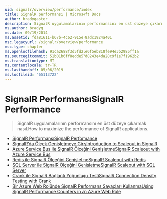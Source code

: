 ```yaml
---
uid: signalr/overview/performance/index
title: SignalR performansı | Microsoft Docs
author: bradygaster
description: SignalR uygulamalarının performansını en üst düzeye çıkarmak nasıl.
ms.author: bradyg
ms.date: 09/19/2014
ms.assetid: fda81611-b67b-4c62-915e-8adc1924a401
msc.legacyurl: /signalr/overview/performance
msc.type: chapter
ms.openlocfilehash: 91ca2688f3d5fd21e6f5eb818fe94e3b2985ff1a
ms.sourcegitcommit: 51b01b6ff8edde57d8243e4da28c9f1e7f1962b2
ms.translationtype: MT
ms.contentlocale: tr-TR
ms.lasthandoff: 05/06/2019
ms.locfileid: "65113722"
---
```

# <a name="signalr-performance"></a><span data-ttu-id="90f41-103">SignalR Performansı</span><span class="sxs-lookup"><span data-stu-id="90f41-103">SignalR Performance</span></span>

> <span data-ttu-id="90f41-104">SignalR uygulamalarının performansını en üst düzeye çıkarmak nasıl.</span><span class="sxs-lookup"><span data-stu-id="90f41-104">How to maximize the performance of SignalR applications.</span></span>

- [<span data-ttu-id="90f41-105">SignalR Performansı</span><span class="sxs-lookup"><span data-stu-id="90f41-105">SignalR Performance</span></span>](signalr-performance.md)
- [<span data-ttu-id="90f41-106">SignalR’da Ölçek Genişletmeye Giriş</span><span class="sxs-lookup"><span data-stu-id="90f41-106">Introduction to Scaleout in SignalR</span></span>](scaleout-in-signalr.md)
- [<span data-ttu-id="90f41-107">Azure Service Bus ile SignalR Ölçeğini Genişletme</span><span class="sxs-lookup"><span data-stu-id="90f41-107">SignalR Scaleout with Azure Service Bus</span></span>](scaleout-with-windows-azure-service-bus.md)
- [<span data-ttu-id="90f41-108">Redis ile SignalR Ölçeğini Genişletme</span><span class="sxs-lookup"><span data-stu-id="90f41-108">SignalR Scaleout with Redis</span></span>](scaleout-with-redis.md)
- [<span data-ttu-id="90f41-109">SQL Server ile SignalR Ölçeğini Genişletme</span><span class="sxs-lookup"><span data-stu-id="90f41-109">SignalR Scaleout with SQL Server</span></span>](scaleout-with-sql-server.md)
- [<span data-ttu-id="90f41-110">Crank ile SignalR Bağlantı Yoğunluğu Testi</span><span class="sxs-lookup"><span data-stu-id="90f41-110">SignalR Connection Density Testing with Crank</span></span>](signalr-connection-density-testing-with-crank.md)
- [<span data-ttu-id="90f41-111">Bir Azure Web Rolünde SignalR Performans Sayaçları Kullanma</span><span class="sxs-lookup"><span data-stu-id="90f41-111">Using SignalR Performance Counters in an Azure Web Role</span></span>](using-signalr-performance-counters-in-an-azure-web-role.md)

